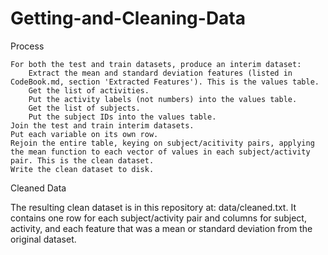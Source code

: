 # Getting-and-Cleaning-Data
Process

    For both the test and train datasets, produce an interim dataset:
        Extract the mean and standard deviation features (listed in CodeBook.md, section 'Extracted Features'). This is the values table.
        Get the list of activities.
        Put the activity labels (not numbers) into the values table.
        Get the list of subjects.
        Put the subject IDs into the values table.
    Join the test and train interim datasets.
    Put each variable on its own row.
    Rejoin the entire table, keying on subject/acitivity pairs, applying the mean function to each vector of values in each subject/activity pair. This is the clean dataset.
    Write the clean dataset to disk.

Cleaned Data

The resulting clean dataset is in this repository at: data/cleaned.txt. It contains one row for each subject/activity pair and columns for subject, activity, and each feature that was a mean or standard deviation from the original dataset.
